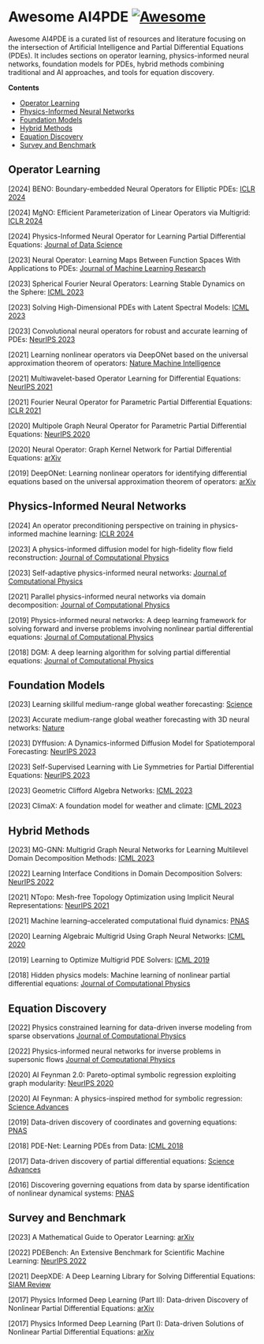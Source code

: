 # Awesome AI4PDE [![Awesome](https://awesome.re/badge.svg)](https://awesome.re)

Awesome AI4PDE is a curated list of resources and literature focusing on the intersection of Artificial Intelligence and Partial Differential Equations (PDEs). It includes sections on operator learning, physics-informed neural networks, foundation models for PDEs, hybrid methods combining traditional and AI approaches, and tools for equation discovery.

**Contents**
- [Operator Learning](#operator-learning)
- [Physics-Informed Neural Networks](#physics-informed-neural-networks)
- [Foundation Models](#foundation-models)
- [Hybrid Methods](#hybrid-methods)
- [Equation Discovery](#equation-discovery)
- [Survey and Benchmark](#survey-and-benchmark)

## Operator Learning
[2024] BENO: Boundary-embedded Neural Operators for Elliptic PDEs: [ICLR 2024](https://arxiv.org/abs/2401.09323)

[2024] MgNO: Efficient Parameterization of Linear Operators via Multigrid: [ICLR 2024](https://arxiv.org/abs/2310.19809)

[2024] Physics-Informed Neural Operator for Learning Partial Differential Equations: [Journal of Data Science](https://dl.acm.org/doi/10.1145/3648506)

[2023] Neural Operator: Learning Maps Between Function Spaces With Applications to PDEs: [Journal of Machine Learning Research](https://arxiv.org/abs/2108.08481)

[2023] Spherical Fourier Neural Operators: Learning Stable Dynamics on the Sphere: [ICML 2023](https://arxiv.org/abs/2306.03838)

[2023] Solving High-Dimensional PDEs with Latent Spectral Models: [ICML 2023](https://arxiv.org/abs/2301.12664)

[2023] Convolutional neural operators for robust and accurate learning of PDEs: [NeurIPS 2023](https://papers.nips.cc/paper_files/paper/2023/hash/f3c1951b34f7f55ffaecada7fde6bd5a-Abstract-Conference.html)

[2021] Learning nonlinear operators via DeepONet based on the universal approximation theorem of operators: [Nature Machine Intelligence](https://www.nature.com/articles/s42256-021-00302-5)

[2021] Multiwavelet-based Operator Learning for Differential Equations: [NeurIPS 2021](https://proceedings.neurips.cc/paper/2021/hash/c9e5c2b59d98488fe1070e744041ea0e-Abstract.html)

[2021] Fourier Neural Operator for Parametric Partial Differential Equations: [ICLR 2021](https://arxiv.org/abs/2010.08895)

[2020] Multipole Graph Neural Operator for Parametric Partial Differential Equations: [NeurIPS 2020](https://proceedings.neurips.cc/paper/2020/hash/4b21cf96d4cf612f239a6c322b10c8fe-Abstract.html)

[2020] Neural Operator: Graph Kernel Network for Partial Differential Equations: [arXiv](https://arxiv.org/abs/2003.03485)

[2019] DeepONet: Learning nonlinear operators for identifying differential equations based on the universal approximation theorem of operators: [arXiv](https://arxiv.org/abs/1910.03193)

## Physics-Informed Neural Networks
[2024] An operator preconditioning perspective on training in physics-informed machine learning: [ICLR 2024](https://arxiv.org/abs/2310.05801)

[2023] A physics-informed diffusion model for high-fidelity flow field reconstruction: [Journal of Computational Physics](https://www.sciencedirect.com/science/article/pii/S0021999123000670)

[2023] Self-adaptive physics-informed neural networks: [Journal of Computational Physics](https://www.sciencedirect.com/science/article/pii/S0021999122007859)

[2021] Parallel physics-informed neural networks via domain decomposition: [Journal of Computational Physics](https://www.sciencedirect.com/science/article/pii/S0021999121005787)

[2019] Physics-informed neural networks: A deep learning framework for solving forward and inverse problems involving nonlinear partial differential equations: [Journal of Computational Physics](https://www.sciencedirect.com/science/article/pii/S0021999118307125)

[2018] DGM: A deep learning algorithm for solving partial differential equations: [Journal of Computational Physics](https://www.sciencedirect.com/science/article/pii/S0021999118305527)

## Foundation Models
[2023] Learning skillful medium-range global weather forecasting: [Science](https://www.science.org/stoken/author-tokens/ST-1550/full)

[2023] Accurate medium-range global weather forecasting with 3D neural networks: [Nature](https://www.nature.com/articles/s41586-023-06185-3)

[2023] DYffusion: A Dynamics-informed Diffusion Model for Spatiotemporal Forecasting: [NeurIPS 2023](https://nips.cc/virtual/2023/poster/71410)

[2023] Self-Supervised Learning with Lie Symmetries for Partial Differential Equations: [NeurIPS 2023](https://arxiv.org/abs/2307.05432)

[2023] Geometric Clifford Algebra Networks: [ICML 2023](https://icml.cc/virtual/2023/poster/24098)

[2023] ClimaX: A foundation model for weather and climate: [ICML 2023](https://arxiv.org/abs/2301.10343)

## Hybrid Methods
[2023] MG-GNN: Multigrid Graph Neural Networks for Learning Multilevel Domain Decomposition Methods: [ICML 2023]([https://arxiv.org/abs/2301.11378](https://icml.cc/virtual/2023/poster/23616))

[2022] Learning Interface Conditions in Domain Decomposition Solvers: [NeurIPS 2022](https://proceedings.neurips.cc/paper_files/paper/2022/hash/2f8928efe957139e9c0efc98f173f4be-Abstract-Conference.html)

[2021] NTopo: Mesh-free Topology Optimization using Implicit Neural Representations: [NeurIPS 2021](https://papers.nips.cc/paper/2021/hash/55d99a37b2e1badba7c8df4ccd506a88-Abstract.html)

[2021] Machine learning–accelerated computational fluid dynamics: [PNAS](https://www.pnas.org/doi/10.1073/pnas.2101784118)

[2020] Learning Algebraic Multigrid Using Graph Neural Networks: [ICML 2020](https://arxiv.org/abs/2003.05744)

[2019] Learning to Optimize Multigrid PDE Solvers: [ICML 2019](https://proceedings.mlr.press/v97/greenfeld19a.html)

[2018] Hidden physics models: Machine learning of nonlinear partial differential equations: [Journal of Computational Physics](https://www.sciencedirect.com/science/article/pii/S0021999117309014)

## Equation Discovery
[2022] Physics constrained learning for data-driven inverse modeling from sparse observations [Journal of Computational Physics](https://www.sciencedirect.com/science/article/pii/S0021999121008330)

[2022] Physics-informed neural networks for inverse problems in supersonic flows [Journal of Computational Physics](https://www.sciencedirect.com/science/article/pii/S0021999122004648)

[2020] AI Feynman 2.0: Pareto-optimal symbolic regression exploiting graph modularity: [NeurIPS 2020](https://proceedings.neurips.cc/paper/2020/hash/33a854e247155d590883b93bca53848a-Abstract.html)

[2020] AI Feynman: A physics-inspired method for symbolic regression: [Science Advances](https://www.science.org/doi/10.1126/sciadv.aay2631)

[2019] Data-driven discovery of coordinates and governing equations: [PNAS](https://www.pnas.org/doi/full/10.1073/pnas.1906995116)

[2018] PDE-Net: Learning PDEs from Data: [ICML 2018](https://proceedings.mlr.press/v80/long18a.html)

[2017] Data-driven discovery of partial differential equations: [Science Advances](https://www.science.org/doi/10.1126/sciadv.1602614)

[2016] Discovering governing equations from data by sparse identification of nonlinear dynamical systems: [PNAS](https://www.pnas.org/doi/10.1073/pnas.1517384113)

## Survey and Benchmark
[2023] A Mathematical Guide to Operator Learning: [arXiv](https://arxiv.org/abs/2312.14688)

[2022] PDEBench: An Extensive Benchmark for Scientific Machine Learning: [NeurIPS 2022](https://proceedings.neurips.cc/paper_files/paper/2022/hash/0a9747136d411fb83f0cf81820d44afb-Abstract-Datasets_and_Benchmarks.html)

[2021] DeepXDE: A Deep Learning Library for Solving Differential Equations: [SIAM Review](https://epubs.siam.org/doi/10.1137/19M1274067)

[2017] Physics Informed Deep Learning (Part II): Data-driven Discovery of Nonlinear Partial Differential Equations: [arXiv](https://arxiv.org/abs/1711.10566)

[2017] Physics Informed Deep Learning (Part I): Data-driven Solutions of Nonlinear Partial Differential Equations: [arXiv](https://arxiv.org/abs/1711.10561)

